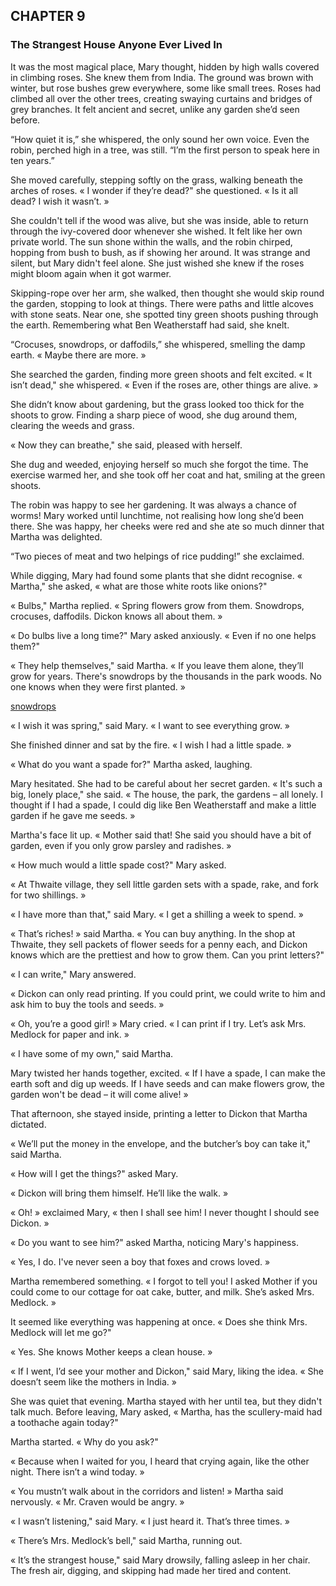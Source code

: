 ## CHAPTER 9
### The Strangest House Anyone Ever Lived In
It was the most magical place, Mary thought, hidden by high walls covered in climbing roses. She knew them from India. The ground was brown with winter, but rose bushes grew everywhere, some like small trees. Roses had climbed all over the other trees, creating swaying curtains and bridges of grey branches. It felt ancient and secret, unlike any garden she’d seen before.

“How quiet it is,” she whispered, the only sound her own voice. Even the robin, perched high in a tree, was still. “I’m the first person to speak here in ten years.”

She moved carefully, stepping softly on the grass, walking beneath the arches of roses. « I wonder if they’re dead?" she questioned. « Is it all dead? I wish it wasn’t. »

She couldn't tell if the wood was alive, but she was inside, able to return through the ivy-covered door whenever she wished. It felt like her own private world. The sun shone within the walls, and the robin chirped, hopping from bush to bush, as if showing her around. It was strange and silent, but Mary didn't feel alone. She just wished she knew if the roses might bloom again when it got warmer.

Skipping-rope over her arm, she walked, then thought she would skip round the garden, stopping to look at things. There were paths and little alcoves with stone seats. Near one, she spotted tiny green shoots pushing through the earth. Remembering what Ben Weatherstaff had said, she knelt.

“Crocuses, snowdrops, or daffodils,” she whispered, smelling the damp earth. « Maybe there are more. »

She searched the garden, finding more green shoots and felt excited. « It isn’t dead," she whispered. « Even if the roses are, other things are alive. »

She didn’t know about gardening, but the grass looked too thick for the shoots to grow. Finding a sharp piece of wood, she dug around them, clearing the weeds and grass.

« Now they can breathe," she said, pleased with herself.

She dug and weeded, enjoying herself so much she forgot the time. The exercise warmed her, and she took off her coat and hat, smiling at the green shoots.

The robin was happy to see her gardening. It was always a chance of worms! Mary worked until lunchtime, not realising how long she’d been there. She was happy, her cheeks were red and she ate so much dinner that Martha was delighted.

“Two pieces of meat and two helpings of rice pudding!” she exclaimed.

While digging, Mary had found some plants that she didnt recognise. « Martha," she asked, « what are those white roots like onions?"

« Bulbs," Martha replied. « Spring flowers grow from them. Snowdrops, crocuses, daffodils. Dickon knows all about them. »

« Do bulbs live a long time?" Mary asked anxiously. « Even if no one helps them?"

« They help themselves," said Martha. « If you leave them alone, they’ll grow for years. There's snowdrops by the thousands in the park woods. No one knows when they were first planted. »

[snowdrops](chapter_9.jpeg)

« I wish it was spring," said Mary. « I want to see everything grow. »

She finished dinner and sat by the fire. « I wish I had a little spade. »

« What do you want a spade for?" Martha asked, laughing.

Mary hesitated. She had to be careful about her secret garden. « It's such a big, lonely place," she said. « The house, the park, the gardens – all lonely. I thought if I had a spade, I could dig like Ben Weatherstaff and make a little garden if he gave me seeds. »

Martha's face lit up. « Mother said that! She said you should have a bit of garden, even if you only grow parsley and radishes. »

« How much would a little spade cost?" Mary asked.

« At Thwaite village, they sell little garden sets with a spade, rake, and fork for two shillings. »

« I have more than that," said Mary. « I get a shilling a week to spend. »

« That’s riches! » said Martha. « You can buy anything. In the shop at Thwaite, they sell packets of flower seeds for a penny each, and Dickon knows which are the prettiest and how to grow them. Can you print letters?"

« I can write," Mary answered.

« Dickon can only read printing. If you could print, we could write to him and ask him to buy the tools and seeds. »

« Oh, you’re a good girl! » Mary cried. « I can print if I try. Let’s ask Mrs. Medlock for paper and ink. »

« I have some of my own," said Martha.

Mary twisted her hands together, excited. « If I have a spade, I can make the earth soft and dig up weeds. If I have seeds and can make flowers grow, the garden won't be dead – it will come alive! »

That afternoon, she stayed inside, printing a letter to Dickon that Martha dictated.

« We’ll put the money in the envelope, and the butcher’s boy can take it," said Martha.

« How will I get the things?" asked Mary.

« Dickon will bring them himself. He’ll like the walk. »

« Oh! » exclaimed Mary, « then I shall see him! I never thought I should see Dickon. »

« Do you want to see him?" asked Martha, noticing Mary's happiness.

« Yes, I do. I've never seen a boy that foxes and crows loved. »

Martha remembered something. « I forgot to tell you! I asked Mother if you could come to our cottage for oat cake, butter, and milk. She’s asked Mrs. Medlock. »

It seemed like everything was happening at once. « Does she think Mrs. Medlock will let me go?"

« Yes. She knows Mother keeps a clean house. »

« If I went, I’d see your mother and Dickon," said Mary, liking the idea. « She doesn’t seem like the mothers in India. »

She was quiet that evening. Martha stayed with her until tea, but they didn't talk much. Before leaving, Mary asked, « Martha, has the scullery-maid had a toothache again today?"

Martha started. « Why do you ask?"

« Because when I waited for you, I heard that crying again, like the other night. There isn’t a wind today. »

« You mustn’t walk about in the corridors and listen! » Martha said nervously. « Mr. Craven would be angry. »

« I wasn’t listening," said Mary. « I just heard it. That’s three times. »

« There’s Mrs. Medlock’s bell," said Martha, running out.

« It’s the strangest house," said Mary drowsily, falling asleep in her chair. The fresh air, digging, and skipping had made her tired and content.